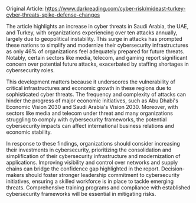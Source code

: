 Original Article: https://www.darkreading.com/cyber-risk/mideast-turkey-cyber-threats-spike-defense-changes

The article highlights an increase in cyber threats in Saudi Arabia, the UAE, and Turkey, with organizations experiencing over ten attacks annually, largely due to geopolitical instability. This surge in attacks has prompted these nations to simplify and modernize their cybersecurity infrastructures as only 46% of organizations feel adequately prepared for future threats. Notably, certain sectors like media, telecom, and gaming report significant concern over potential future attacks, exacerbated by staffing shortages in cybersecurity roles.

This development matters because it underscores the vulnerability of critical infrastructures and economic growth in these regions due to sophisticated cyber threats. The frequency and complexity of attacks can hinder the progress of major economic initiatives, such as Abu Dhabi's Economic Vision 2030 and Saudi Arabia's Vision 2030. Moreover, with sectors like media and telecom under threat and many organizations struggling to comply with cybersecurity frameworks, the potential cybersecurity impacts can affect international business relations and economic stability.

In response to these findings, organizations should consider increasing their investments in cybersecurity, prioritizing the consolidation and simplification of their cybersecurity infrastructure and modernization of applications. Improving visibility and control over networks and supply chains can bridge the confidence gap highlighted in the report. Decision-makers should foster stronger leadership commitment to cybersecurity initiatives, ensuring a skilled workforce is in place to tackle emerging threats. Comprehensive training programs and compliance with established cybersecurity frameworks will be essential in mitigating risks.